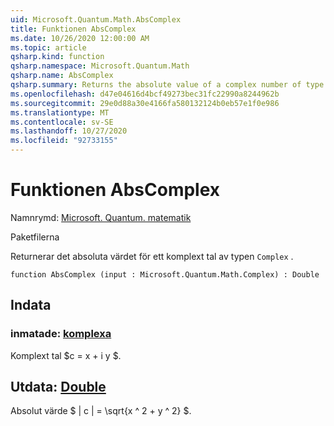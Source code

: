 ```yaml
---
uid: Microsoft.Quantum.Math.AbsComplex
title: Funktionen AbsComplex
ms.date: 10/26/2020 12:00:00 AM
ms.topic: article
qsharp.kind: function
qsharp.namespace: Microsoft.Quantum.Math
qsharp.name: AbsComplex
qsharp.summary: Returns the absolute value of a complex number of type `Complex`.
ms.openlocfilehash: d47e04616d4bcf49273bec31fc22990a8244962b
ms.sourcegitcommit: 29e0d88a30e4166fa580132124b0eb57e1f0e986
ms.translationtype: MT
ms.contentlocale: sv-SE
ms.lasthandoff: 10/27/2020
ms.locfileid: "92733155"
---
```

# <a name="abscomplex-function"></a>Funktionen AbsComplex

Namnrymd: [Microsoft. Quantum. matematik](xref:Microsoft.Quantum.Math)

Paketfilerna [](https://nuget.org/packages/)


Returnerar det absoluta värdet för ett komplext tal av typen `Complex` .

```qsharp
function AbsComplex (input : Microsoft.Quantum.Math.Complex) : Double
```


## <a name="input"></a>Indata

### <a name="input--complex"></a>inmatade: [komplexa](xref:Microsoft.Quantum.Math.Complex)

Komplext tal $c = x + i y $.



## <a name="output--double"></a>Utdata: [Double](xref:microsoft.quantum.lang-ref.double)

Absolut värde $ | c | = \sqrt{x ^ 2 + y ^ 2} $.